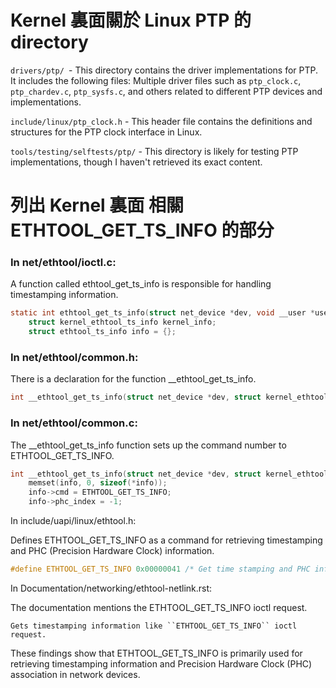 # Kernel 裏面關於 Linux PTP 的 directory

`drivers/ptp/ `- This directory contains the driver implementations for PTP. It includes the following files:
Multiple driver files such as `ptp_clock.c`, `ptp_chardev.c`, `ptp_sysfs.c`, and others related to different PTP devices and implementations.

`include/linux/ptp_clock.h` - This header file contains the definitions and structures for the PTP clock interface in Linux.

`tools/testing/selftests/ptp/` - This directory is likely for testing PTP implementations, though I haven't retrieved its exact content.

# 列出 Kernel 裏面 相關 ETHTOOL_GET_TS_INFO 的部分

### In net/ethtool/ioctl.c:

A function called ethtool_get_ts_info is responsible for handling timestamping information.

```c 
static int ethtool_get_ts_info(struct net_device *dev, void __user *useraddr) {
    struct kernel_ethtool_ts_info kernel_info;
    struct ethtool_ts_info info = {};
```

### In net/ethtool/common.h:

There is a declaration for the function \_\_ethtool_get_ts_info.

```c 
int __ethtool_get_ts_info(struct net_device *dev, struct kernel_ethtool_ts_info *info);
```

### In net/ethtool/common.c:

The \_\_ethtool_get_ts_info function sets up the command number to ETHTOOL_GET_TS_INFO.

```c 
int __ethtool_get_ts_info(struct net_device *dev, struct kernel_ethtool_ts_info *info) {
    memset(info, 0, sizeof(*info));
    info->cmd = ETHTOOL_GET_TS_INFO;
    info->phc_index = -1;
```

In include/uapi/linux/ethtool.h:

Defines ETHTOOL_GET_TS_INFO as a command for retrieving timestamping and PHC (Precision Hardware Clock) information.

```c 
#define ETHTOOL_GET_TS_INFO 0x00000041 /* Get time stamping and PHC info */

```

In Documentation/networking/ethtool-netlink.rst:

The documentation mentions the ETHTOOL_GET_TS_INFO ioctl request.

``` 
Gets timestamping information like ``ETHTOOL_GET_TS_INFO`` ioctl request.
```

These findings show that ETHTOOL_GET_TS_INFO is primarily used for retrieving timestamping information and Precision Hardware Clock (PHC) association in network devices.